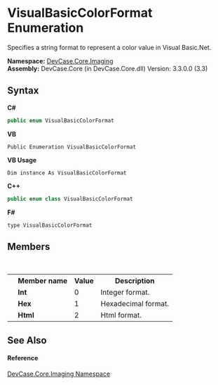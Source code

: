 # VisualBasicColorFormat Enumeration
 

Specifies a string format to represent a color value in Visual Basic.Net.

**Namespace:**&nbsp;<a href="N_DevCase_Core_Imaging">DevCase.Core.Imaging</a><br />**Assembly:**&nbsp;DevCase.Core (in DevCase.Core.dll) Version: 3.3.0.0 (3.3)

## Syntax

**C#**<br />
``` C#
public enum VisualBasicColorFormat
```

**VB**<br />
``` VB
Public Enumeration VisualBasicColorFormat
```

**VB Usage**<br />
``` VB Usage
Dim instance As VisualBasicColorFormat
```

**C++**<br />
``` C++
public enum class VisualBasicColorFormat
```

**F#**<br />
``` F#
type VisualBasicColorFormat
```


## Members
&nbsp;<table><tr><th></th><th>Member name</th><th>Value</th><th>Description</th></tr><tr><td /><td target="F:DevCase.Core.Imaging.VisualBasicColorFormat.Int">**Int**</td><td>0</td><td>Integer format.</td></tr><tr><td /><td target="F:DevCase.Core.Imaging.VisualBasicColorFormat.Hex">**Hex**</td><td>1</td><td>Hexadecimal format.</td></tr><tr><td /><td target="F:DevCase.Core.Imaging.VisualBasicColorFormat.Html">**Html**</td><td>2</td><td>Html format.</td></tr></table>

## See Also


#### Reference
<a href="N_DevCase_Core_Imaging">DevCase.Core.Imaging Namespace</a><br />